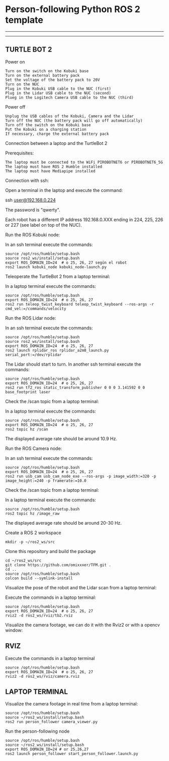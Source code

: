 # Person-following Python ROS 2 template
-----------------------------------------------------

---------------------------------------------
TURTLE BOT 2
---------------------------------------------
Power on

    Turn on the switch on the Kobuki base
    Turn on the external battery pack
    Set the voltage of the battery pack to 20V
    Turn on the NUC
    Plug in the Kobuki USB cable to the NUC (first)
    Plug in the Lidar USB cable to the NUC (second)
    Plueg in the Logitech Camera USB cable to the NUC (third)

Power off

    Unplug the USB cables of the Kobuki, Camera and the Lidar
    Turn off the NUC (the battery pack will go off automatically)
    Turn off the switch on the Kobuki base
    Put the Kobuki on a charging station
    If necessary, charge the external battery pack

Connection between a laptop and the TurtleBot 2

Prerequisites:

    The laptop must be connected to the WiFi PIROBOTNET6 or PIROBOTNET6_5G
    The laptop must have ROS 2 Humble installed
    The laptop must have Mediapipe installed

Connection with ssh:

Open a terminal in the laptop and execute the command:

ssh user@192.168.0.224

The password is "qwerty".

Each robot has a different IP address 192.168.0.XXX ending in 224, 225, 226 or 227 (see label on top of the NUC).

Run the ROS Kobuki node:

In an ssh terminal execute the commands:

    source /opt/ros/humble/setup.bash
    source ros2_ws/install/setup.bash
    export ROS_DOMAIN_ID=24  # o 25, 26, 27 según el robot
    ros2 launch kobuki_node kobuki_node-launch.py


Teleoperate the TurtleBot 2 from a laptop terminal:

In a laptop terminal execute the commands:

    source /opt/ros/humble/setup.bash
    export ROS_DOMAIN_ID=24  # o 25, 26, 27
    ros2 run teleop_twist_keyboard teleop_twist_keyboard --ros-args -r cmd_vel:=/commands/velocity
    
Run the ROS Lidar node:

In an ssh terminal execute the commands:

    source /opt/ros/humble/setup.bash
    source ros2_ws/install/setup.bash
    export ROS_DOMAIN_ID=24  # o 25, 26, 27
    ros2 launch rplidar_ros rplidar_a2m8_launch.py serial_port:=/dev/rplidar

The Lidar should start to turn. In another ssh terminal execute the commands:

    source /opt/ros/humble/setup.bash
    export ROS_DOMAIN_ID=24  # o 25, 26, 27
    ros2 run tf2_ros static_transform_publisher 0 0 0 3.141592 0 0 base_footprint laser

Check  the /scan topic from a laptop terminal:

In a laptop terminal execute the commands:

    source /opt/ros/humble/setup.bash
    export ROS_DOMAIN_ID=24  # o 25, 26, 27
    ros2 topic hz /scan

The displayed average rate should be around 10.9 Hz.


Run the ROS Camera node:

In an ssh terminal execute the commands:

    source /opt/ros/humble/setup.bash
    export ROS_DOMAIN_ID=24  # o 25, 26, 27
    ros2 run usb_cam usb_cam_node_exe --ros-args -p image_width:=320 -p image_height:=240 -p framerate:=10.0


Check  the /scan topic from a laptop terminal:

In a laptop terminal execute the commands:  

    source /opt/ros/humble/setup.bash
    ros2 topic hz /image_raw

The displayed average rate should be around 20-30 Hz.


Create a ROS 2 workspace

    mkdir -p ~/ros2_ws/src

Clone this repository and build the package

    cd ~/ros2_ws/src
    git clone https://github.com/omixxxer/TFM.git .
    cd ..
    source /opt/ros/humble/setup.bash
    colcon build --symlink-install


Visualize the pose of the robot and the Lidar scan from a laptop terminal:

Execute the commands in a laptop terminal:

    source /opt/ros/humble/setup.bash
    export ROS_DOMAIN_ID=24  # o 25, 26, 27
    rviz2 -d ros2_ws/rviz/tb2.rviz
    
Visualize the camera footage, we can do it with the Rviz2 or with a opencv window:

RVIZ
---
Execute the commands in a laptop terminal   

    source /opt/ros/humble/setup.bash
    export ROS_DOMAIN_ID=24  # o 25, 26, 27
    rviz2 -d ros2_ws/rviz/camera.rviz

LAPTOP TERMINAL
-----
Visualize the camera footage in real time from a laptop terminal:

    source /opt/ros/humble/setup.bash
    source ~/ros2_ws/install/setup.bash
    ros2 run person_follower camera_viewer.py


Run the person-following node

    source /opt/ros/humble/setup.bash
    source ~/ros2_ws/install/setup.bash
    export ROS_DOMAIN_ID=24 # or 25,26,27
    ros2 launch person_follower start_person_follower.launch.py


